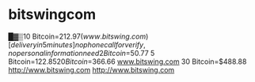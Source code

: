 bitswingcom
===========

█▓▒10 Bitcoin=$212.97 (www.bitswing.com)[delivery in 5 minutes]no phone call for verify,no personal information need  2 Bitcoin=$50.77 5 Bitcoin=$122.85 20 Bitcoin=$366.66 www.bitswing.com 30 Bitcoin=$488.88 http://www.bitswing.com http://www.bitswing.com